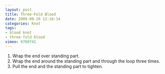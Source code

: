 ```yaml
---
layout: post
title: Three-Fold Blood
date: 2009-09-26 12:16:14
categories: Knot
tags:
- blood knot
- three-fold blood
vimeo: 6769741
---
```


1. Wrap the end over standing part.
1. Wrap the end around the standing part and through the loop three times.
1. Pull the end and the standing part to tighten.


